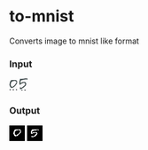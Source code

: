 # to-mnist
Converts image to mnist like format

### Input
![example1](https://github.com/madeyoga/to-mnist/blob/master/numbers/segments_number71.png)
![example2](https://github.com/madeyoga/to-mnist/blob/master/numbers/segments_number76.png)  
### Output
![res_example1](https://github.com/madeyoga/to-mnist/blob/master/resized/number0.png)
![res_example2](https://github.com/madeyoga/to-mnist/blob/master/resized/number5.png)
